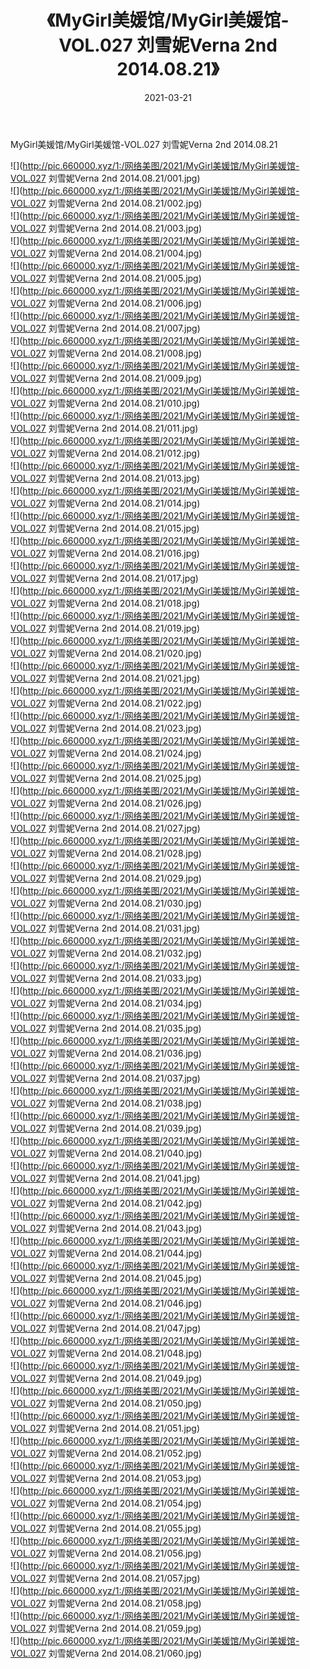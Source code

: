﻿---
layout: post
title:  《MyGirl美媛馆/MyGirl美媛馆-VOL.027 刘雪妮Verna 2nd 2014.08.21》
date:   2021-03-21
img: http://pic.660000.xyz/1:/网络美图/2021/MyGirl美媛馆/MyGirl美媛馆-VOL.027 刘雪妮Verna 2nd 2014.08.21/000.jpg
categories: [美女, 清纯, 唯美]
---

MyGirl美媛馆/MyGirl美媛馆-VOL.027 刘雪妮Verna 2nd 2014.08.21

 ![](http://pic.660000.xyz/1:/网络美图/2021/MyGirl美媛馆/MyGirl美媛馆-VOL.027 刘雪妮Verna 2nd 2014.08.21/001.jpg) <br>![](http://pic.660000.xyz/1:/网络美图/2021/MyGirl美媛馆/MyGirl美媛馆-VOL.027 刘雪妮Verna 2nd 2014.08.21/002.jpg) <br>![](http://pic.660000.xyz/1:/网络美图/2021/MyGirl美媛馆/MyGirl美媛馆-VOL.027 刘雪妮Verna 2nd 2014.08.21/003.jpg) <br>![](http://pic.660000.xyz/1:/网络美图/2021/MyGirl美媛馆/MyGirl美媛馆-VOL.027 刘雪妮Verna 2nd 2014.08.21/004.jpg) <br>![](http://pic.660000.xyz/1:/网络美图/2021/MyGirl美媛馆/MyGirl美媛馆-VOL.027 刘雪妮Verna 2nd 2014.08.21/005.jpg) <br>![](http://pic.660000.xyz/1:/网络美图/2021/MyGirl美媛馆/MyGirl美媛馆-VOL.027 刘雪妮Verna 2nd 2014.08.21/006.jpg) <br>![](http://pic.660000.xyz/1:/网络美图/2021/MyGirl美媛馆/MyGirl美媛馆-VOL.027 刘雪妮Verna 2nd 2014.08.21/007.jpg) <br>![](http://pic.660000.xyz/1:/网络美图/2021/MyGirl美媛馆/MyGirl美媛馆-VOL.027 刘雪妮Verna 2nd 2014.08.21/008.jpg) <br>![](http://pic.660000.xyz/1:/网络美图/2021/MyGirl美媛馆/MyGirl美媛馆-VOL.027 刘雪妮Verna 2nd 2014.08.21/009.jpg) <br>![](http://pic.660000.xyz/1:/网络美图/2021/MyGirl美媛馆/MyGirl美媛馆-VOL.027 刘雪妮Verna 2nd 2014.08.21/010.jpg) <br>![](http://pic.660000.xyz/1:/网络美图/2021/MyGirl美媛馆/MyGirl美媛馆-VOL.027 刘雪妮Verna 2nd 2014.08.21/011.jpg) <br>![](http://pic.660000.xyz/1:/网络美图/2021/MyGirl美媛馆/MyGirl美媛馆-VOL.027 刘雪妮Verna 2nd 2014.08.21/012.jpg) <br>![](http://pic.660000.xyz/1:/网络美图/2021/MyGirl美媛馆/MyGirl美媛馆-VOL.027 刘雪妮Verna 2nd 2014.08.21/013.jpg) <br>![](http://pic.660000.xyz/1:/网络美图/2021/MyGirl美媛馆/MyGirl美媛馆-VOL.027 刘雪妮Verna 2nd 2014.08.21/014.jpg) <br>![](http://pic.660000.xyz/1:/网络美图/2021/MyGirl美媛馆/MyGirl美媛馆-VOL.027 刘雪妮Verna 2nd 2014.08.21/015.jpg) <br>![](http://pic.660000.xyz/1:/网络美图/2021/MyGirl美媛馆/MyGirl美媛馆-VOL.027 刘雪妮Verna 2nd 2014.08.21/016.jpg) <br>![](http://pic.660000.xyz/1:/网络美图/2021/MyGirl美媛馆/MyGirl美媛馆-VOL.027 刘雪妮Verna 2nd 2014.08.21/017.jpg) <br>![](http://pic.660000.xyz/1:/网络美图/2021/MyGirl美媛馆/MyGirl美媛馆-VOL.027 刘雪妮Verna 2nd 2014.08.21/018.jpg) <br>![](http://pic.660000.xyz/1:/网络美图/2021/MyGirl美媛馆/MyGirl美媛馆-VOL.027 刘雪妮Verna 2nd 2014.08.21/019.jpg) <br>![](http://pic.660000.xyz/1:/网络美图/2021/MyGirl美媛馆/MyGirl美媛馆-VOL.027 刘雪妮Verna 2nd 2014.08.21/020.jpg) <br>![](http://pic.660000.xyz/1:/网络美图/2021/MyGirl美媛馆/MyGirl美媛馆-VOL.027 刘雪妮Verna 2nd 2014.08.21/021.jpg) <br>![](http://pic.660000.xyz/1:/网络美图/2021/MyGirl美媛馆/MyGirl美媛馆-VOL.027 刘雪妮Verna 2nd 2014.08.21/022.jpg) <br>![](http://pic.660000.xyz/1:/网络美图/2021/MyGirl美媛馆/MyGirl美媛馆-VOL.027 刘雪妮Verna 2nd 2014.08.21/023.jpg) <br>![](http://pic.660000.xyz/1:/网络美图/2021/MyGirl美媛馆/MyGirl美媛馆-VOL.027 刘雪妮Verna 2nd 2014.08.21/024.jpg) <br>![](http://pic.660000.xyz/1:/网络美图/2021/MyGirl美媛馆/MyGirl美媛馆-VOL.027 刘雪妮Verna 2nd 2014.08.21/025.jpg) <br>![](http://pic.660000.xyz/1:/网络美图/2021/MyGirl美媛馆/MyGirl美媛馆-VOL.027 刘雪妮Verna 2nd 2014.08.21/026.jpg) <br>![](http://pic.660000.xyz/1:/网络美图/2021/MyGirl美媛馆/MyGirl美媛馆-VOL.027 刘雪妮Verna 2nd 2014.08.21/027.jpg) <br>![](http://pic.660000.xyz/1:/网络美图/2021/MyGirl美媛馆/MyGirl美媛馆-VOL.027 刘雪妮Verna 2nd 2014.08.21/028.jpg) <br>![](http://pic.660000.xyz/1:/网络美图/2021/MyGirl美媛馆/MyGirl美媛馆-VOL.027 刘雪妮Verna 2nd 2014.08.21/029.jpg) <br>![](http://pic.660000.xyz/1:/网络美图/2021/MyGirl美媛馆/MyGirl美媛馆-VOL.027 刘雪妮Verna 2nd 2014.08.21/030.jpg) <br>![](http://pic.660000.xyz/1:/网络美图/2021/MyGirl美媛馆/MyGirl美媛馆-VOL.027 刘雪妮Verna 2nd 2014.08.21/031.jpg) <br>![](http://pic.660000.xyz/1:/网络美图/2021/MyGirl美媛馆/MyGirl美媛馆-VOL.027 刘雪妮Verna 2nd 2014.08.21/032.jpg) <br>![](http://pic.660000.xyz/1:/网络美图/2021/MyGirl美媛馆/MyGirl美媛馆-VOL.027 刘雪妮Verna 2nd 2014.08.21/033.jpg) <br>![](http://pic.660000.xyz/1:/网络美图/2021/MyGirl美媛馆/MyGirl美媛馆-VOL.027 刘雪妮Verna 2nd 2014.08.21/034.jpg) <br>![](http://pic.660000.xyz/1:/网络美图/2021/MyGirl美媛馆/MyGirl美媛馆-VOL.027 刘雪妮Verna 2nd 2014.08.21/035.jpg) <br>![](http://pic.660000.xyz/1:/网络美图/2021/MyGirl美媛馆/MyGirl美媛馆-VOL.027 刘雪妮Verna 2nd 2014.08.21/036.jpg) <br>![](http://pic.660000.xyz/1:/网络美图/2021/MyGirl美媛馆/MyGirl美媛馆-VOL.027 刘雪妮Verna 2nd 2014.08.21/037.jpg) <br>![](http://pic.660000.xyz/1:/网络美图/2021/MyGirl美媛馆/MyGirl美媛馆-VOL.027 刘雪妮Verna 2nd 2014.08.21/038.jpg) <br>![](http://pic.660000.xyz/1:/网络美图/2021/MyGirl美媛馆/MyGirl美媛馆-VOL.027 刘雪妮Verna 2nd 2014.08.21/039.jpg) <br>![](http://pic.660000.xyz/1:/网络美图/2021/MyGirl美媛馆/MyGirl美媛馆-VOL.027 刘雪妮Verna 2nd 2014.08.21/040.jpg) <br>![](http://pic.660000.xyz/1:/网络美图/2021/MyGirl美媛馆/MyGirl美媛馆-VOL.027 刘雪妮Verna 2nd 2014.08.21/041.jpg) <br>![](http://pic.660000.xyz/1:/网络美图/2021/MyGirl美媛馆/MyGirl美媛馆-VOL.027 刘雪妮Verna 2nd 2014.08.21/042.jpg) <br>![](http://pic.660000.xyz/1:/网络美图/2021/MyGirl美媛馆/MyGirl美媛馆-VOL.027 刘雪妮Verna 2nd 2014.08.21/043.jpg) <br>![](http://pic.660000.xyz/1:/网络美图/2021/MyGirl美媛馆/MyGirl美媛馆-VOL.027 刘雪妮Verna 2nd 2014.08.21/044.jpg) <br>![](http://pic.660000.xyz/1:/网络美图/2021/MyGirl美媛馆/MyGirl美媛馆-VOL.027 刘雪妮Verna 2nd 2014.08.21/045.jpg) <br>![](http://pic.660000.xyz/1:/网络美图/2021/MyGirl美媛馆/MyGirl美媛馆-VOL.027 刘雪妮Verna 2nd 2014.08.21/046.jpg) <br>![](http://pic.660000.xyz/1:/网络美图/2021/MyGirl美媛馆/MyGirl美媛馆-VOL.027 刘雪妮Verna 2nd 2014.08.21/047.jpg) <br>![](http://pic.660000.xyz/1:/网络美图/2021/MyGirl美媛馆/MyGirl美媛馆-VOL.027 刘雪妮Verna 2nd 2014.08.21/048.jpg) <br>![](http://pic.660000.xyz/1:/网络美图/2021/MyGirl美媛馆/MyGirl美媛馆-VOL.027 刘雪妮Verna 2nd 2014.08.21/049.jpg) <br>![](http://pic.660000.xyz/1:/网络美图/2021/MyGirl美媛馆/MyGirl美媛馆-VOL.027 刘雪妮Verna 2nd 2014.08.21/050.jpg) <br>![](http://pic.660000.xyz/1:/网络美图/2021/MyGirl美媛馆/MyGirl美媛馆-VOL.027 刘雪妮Verna 2nd 2014.08.21/051.jpg) <br>![](http://pic.660000.xyz/1:/网络美图/2021/MyGirl美媛馆/MyGirl美媛馆-VOL.027 刘雪妮Verna 2nd 2014.08.21/052.jpg) <br>![](http://pic.660000.xyz/1:/网络美图/2021/MyGirl美媛馆/MyGirl美媛馆-VOL.027 刘雪妮Verna 2nd 2014.08.21/053.jpg) <br>![](http://pic.660000.xyz/1:/网络美图/2021/MyGirl美媛馆/MyGirl美媛馆-VOL.027 刘雪妮Verna 2nd 2014.08.21/054.jpg) <br>![](http://pic.660000.xyz/1:/网络美图/2021/MyGirl美媛馆/MyGirl美媛馆-VOL.027 刘雪妮Verna 2nd 2014.08.21/055.jpg) <br>![](http://pic.660000.xyz/1:/网络美图/2021/MyGirl美媛馆/MyGirl美媛馆-VOL.027 刘雪妮Verna 2nd 2014.08.21/056.jpg) <br>![](http://pic.660000.xyz/1:/网络美图/2021/MyGirl美媛馆/MyGirl美媛馆-VOL.027 刘雪妮Verna 2nd 2014.08.21/057.jpg) <br>![](http://pic.660000.xyz/1:/网络美图/2021/MyGirl美媛馆/MyGirl美媛馆-VOL.027 刘雪妮Verna 2nd 2014.08.21/058.jpg) <br>![](http://pic.660000.xyz/1:/网络美图/2021/MyGirl美媛馆/MyGirl美媛馆-VOL.027 刘雪妮Verna 2nd 2014.08.21/059.jpg) <br>![](http://pic.660000.xyz/1:/网络美图/2021/MyGirl美媛馆/MyGirl美媛馆-VOL.027 刘雪妮Verna 2nd 2014.08.21/060.jpg) <br>